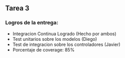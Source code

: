 ## Tarea 3

### Logros de la entrega:
* Integracion Continua Logrado (Hecho por ambos)
* Test unitarios sobre los modelos (Diego)
* Test de integracion sobre los controladores (Javier)
* Porcentaje de coverage: 85%

